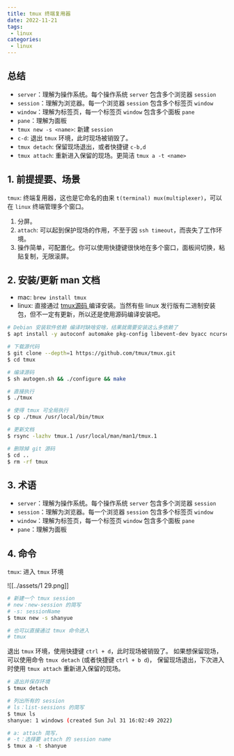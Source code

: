 ```yaml
---
title: tmux 终端复用器
date: 2022-11-21
tags:
 - linux
categories: 
 - linux
---
```



## 总结
- `server`：理解为操作系统。每个操作系统 `server` 包含多个浏览器 `session`
- `session`：理解为浏览器。每一个浏览器 `session` 包含多个标签页 `window`
- `window`：理解为标签页，每一个标签页 `window` 包含多个面板 `pane`
- `pane`：理解为面板
- `tmux new -s <name>`: 新建 `session`
- `c-d`: 退出 `tmux` 环境，此时现场被销毁了。
- `tmux detach`: 保留现场退出，或者快捷键 `c-b,d`
- `tmux attach`: 重新进入保留的现场。更简洁 `tmux a -t <name>`





<!-- ## 提问
- [x]  -->





## 1. 前提提要、场景
`tmux`: 终端复用器，这也是它命名的由来 `t(terminal) mux(multiplexer)`，可以在 `linux` 终端管理多个窗口。

1. 分屏。
2. `attach`: 可以起到保护现场的作用，不至于因 `ssh timeout`，而丧失了工作环境。
3. 操作简单，可配置化。你可以使用快捷键很快地在多个窗口，面板间切换，粘贴复制，无限滚屏。


## 2. 安装/更新 man 文档
- mac: `brew install tmux`
- linux: 直接通过 [ tmux源码 ](https://github.com/tmux/tmux) 编译安装。当然有些 linux 发行版有二进制安装包，但不一定有更新，所以还是使用源码编译安装吧。

```bash
# Debian 安装软件依赖 编译时缺啥安啥，结果就需要安装这么多依赖了
$ apt install -y autoconf automake pkg-config libevent-dev byacc ncurses-dev

# 下载源代码
$ git clone --depth=1 https://github.com/tmux/tmux.git
$ cd tmux

# 编译源码
$ sh autogen.sh && ./configure && make

# 直接执行
$ ./tmux 

# 使得 tmux 可全局执行
$ cp ./tmux /usr/local/bin/tmux

# 更新文档
$ rsync -lazhv tmux.1 /usr/local/man/man1/tmux.1

# 删除掉 git 源码
$ cd ..
$ rm -rf tmux
```

## 3. 术语

- `server`：理解为操作系统。每个操作系统 `server` 包含多个浏览器 `session`
- `session`：理解为浏览器。每一个浏览器 `session` 包含多个标签页 `window`
- `window`：理解为标签页，每一个标签页 `window` 包含多个面板 `pane`
- `pane`：理解为面板



## 4. 命令
`tmux`: 进入 `tmux` 环境

![[../assets/1 29.png]]

```bash
# 新建一个 tmux session
# new：new-session 的简写
# -s: sessionName
$ tmux new -s shanyue

# 也可以直接通过 tmux 命令进入
# tmux
```

退出 `tmux` 环境，使用快捷键 `ctrl + d`，此时现场被销毁了。
如果想保留现场，可以使用命令 `tmux detach` (或者快捷键 `ctrl + b d`)， 保留现场退出，下次进入时使用 `tmux attach` 重新进入保留的现场。

```bash
# 退出并保存环境
$ tmux detach

# 列出所有的 session
# ls：list-sessions 的简写
$ tmux ls
shanyue: 1 windows (created Sun Jul 31 16:02:49 2022)

# a: attach 简写，
# -t：选择要 attach 的 session name
$ tmux a -t shanyue
```


